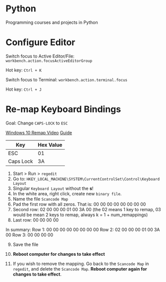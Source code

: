 # Python
Programming courses and projects in Python


# Configure Editor

Switch focus to Active Editor/File: `workbench.action.focusActiveEditorGroup`

Hot key: `Ctrl + K`

Switch focus to Terminal: `workbench.action.terminal.focus`

Hot key: `Ctrl + J`

# Re-map Keyboard Bindings

Goal: Change `CAPS-LOCK` to `ESC`

[Windows 10 Remap Video](https://www.youtube.com/watch?v=PlPoG7MAt_g)
[Guide](https://vim.fandom.com/wiki/Map_caps_lock_to_escape_in_Windows)

|Key| Hex Value|
|---|---|
|ESC| 01|
|Caps Lock | 3A|

1) Start > Run > `regedit`
2) Go to: `HKEY_LOCAL_MACHINE\SYSTEM\CurrentControlSet\Control\Keyboard Layout`
3) Singular `Keyboard Layout` without the **s**!
4) In the white area, right click, create new `binary file`. 
5) Name the file `Scancode Map`
6) Pad the first row with all zeros. That is: 00 00 00 00 00 00 00 00
7) Second row: 02 00 00 00 01 00 3A 00 (the 02 means 1 key to remap, 03 would be mean 2 keys to remap, always k = 1 + num_remappings)
8) Last row: 00 00 00 00

In summary:
Row 1: 00 00 00 00 00 00 00 00
Row 2: 02 00 00 00 01 00 3A 00
Row 3: 00 00 00 00

9) Save the file
10) **Reboot computer for changes to take effect**

11) If you wish to remove the mapping. Go back to the `Scancode Map` in `regedit`, and delete the `Scancode Map`. **Reboot computer again for changes to take effect**.







